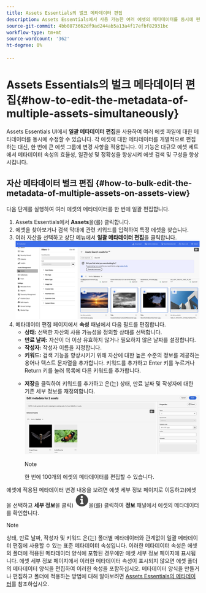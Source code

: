 ```yaml
---
title: Assets Essentials의 벌크 메타데이터 편집
description: Assets Essentials에서 사용 가능한 여러 에셋의 메타데이터를 동시에 편집하는 방법에 대해 알아봅니다.
source-git-commit: 4bb0873662df9ad244ab5a13a4f17efbf82931bc
workflow-type: tm+mt
source-wordcount: '362'
ht-degree: 0%

---
```


# Assets Essentials의 벌크 메타데이터 편집{#how-to-edit-the-metadata-of-multiple-assets-simultaneously}

Assets Essentials UI에서 **일괄 메타데이터 편집**&#x200B;을 사용하여 여러 에셋 파일에 대한 메타데이터를 동시에 수정할 수 있습니다. 각 에셋에 대한 메타데이터를 개별적으로 편집하는 대신, 한 번에 큰 에셋 그룹에 변경 사항을 적용합니다. 이 기능은 대규모 에셋 세트에서 메타데이터 속성의 효율성, 일관성 및 정확성을 향상시켜 에셋 검색 및 구성을 향상시킵니다.

## 자산 메타데이터 벌크 편집 {#how-to-bulk-edit-the-metadata-of-multiple-assets-on-assets-view}

다음 단계를 실행하여 여러 에셋의 메타데이터를 한 번에 일괄 편집합니다.

1. Assets Essentials에서 **Assets**&#x200B;을(를) 클릭합니다.
1. 에셋을 찾아보거나 검색 막대에 관련 키워드를 입력하여 특정 에셋을 찾습니다.
1. 여러 자산을 선택하고 상단 메뉴에서 **일괄 메타데이터 편집**을 클릭합니다.
   ![일괄 메타데이터 편집](/help/using/assets/bulk-metadata-edit.png)
1. 메타데이터 편집 페이지에서 **속성** 패널에서 다음 필드를 편집합니다.
   * **상태:** 선택한 자산의 사용 가능성을 정의할 상태를 선택합니다.
   * **만료 날짜:** 자산이 더 이상 유효하지 않거나 필요하지 않은 날짜를 설정합니다.
   * **작성자:** 작성자 이름을 지정합니다.
   * **키워드:** 검색 기능을 향상시키기 위해 자산에 대한 높은 수준의 정보를 제공하는 용어나 텍스트 문자열을 추가합니다. 키워드를 추가하고 Enter 키를 누르거나 Return 키를 눌러 목록에 다른 키워드를 추가합니다.
   <!--    
    * **Tags:** Click ![tags icon](/help/using/assets/tags-icon.svg) to select tags from the available options. Tags provide more specific information about the assets and enhances their discoverability. Tags already applied to the selected assets are only displayed in the **Properties** panel. If you cannot find the relevant tags, create the tags and assign them to the selected assets. See [Manage tags in Assets Essentials](/help/using/tagging-management.md) for details. -->
   * **저장**&#x200B;을 클릭하여 키워드를 추가하고 <!-- Tags while-->은(는) 상태, 만료 날짜 및 작성자에 대한 기존 세부 정보를 재정의합니다.
     ![save-bulk-metadata-edit-properties](/help/using/assets/save-bulk-metadata-edit-properties1.png)

     >[!NOTE]
     >
     >한 번에 100개의 에셋의 메타데이터를 편집할 수 있습니다.

에셋에 적용된 메타데이터 변경 내용을 보려면 에셋 세부 정보 페이지로 이동하고(에셋을 선택하고 **세부 정보**&#x200B;을 클릭) ![](/help/using/assets/info-icon-solid-black.svg)을(를) 클릭하여 **정보** 패널에서 에셋의 메타데이터를 확인합니다.

>[!NOTE]
>
>상태, 만료 날짜, 작성자 및 키워드 <!--and Tags-->은(는) 폴더별 메타데이터와 관계없이 일괄 메타데이터 편집에 사용할 수 있는 표준 메타데이터 속성입니다. 이러한 메타데이터 속성은 에셋의 폴더에 적용된 메타데이터 양식에 포함된 경우에만 에셋 세부 정보 페이지에 표시됩니다.  에셋 세부 정보 페이지에서 이러한 메타데이터 속성이 표시되지 않으면 에셋 폴더의 메타데이터 양식을 편집하여 이러한 속성을 포함하십시오. 메타데이터 양식을 만들거나 편집하고 폴더에 적용하는 방법에 대해 알아보려면 [Assets Essentials의 메타데이터](/help/using/metadata.md)를 참조하십시오.


